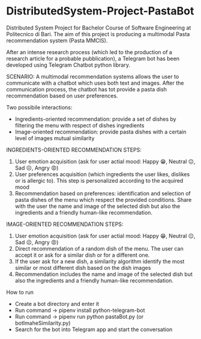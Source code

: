 # DistributedSystem-Project-PastaBot
Distributed System Project for Bachelor Course of Software Engineering at Politecnico di Bari.
The aim of this project is producing a multimodal Pasta recommendation system (Pasta MMCIS).

After an intense research process (which led to the production of a research article for a probable pubblication), a Telegram bot has been developed using Telegram Chatbot python library.

SCENARIO: A multimodal recommendation systems allows the user to communicate with a chatbot which uses both text and images. After the communication process, the chatbot has tot provide a pasta dish recommendation based on user preferences.


Two possibile interactions:
- Ingredients-oriented recommendation: provide a set of dishes by filtering the menu with respect of dishes ingredients
- Image-oriented recommendation: provide pasta dishes with a certain level of images mutual similarity 


INGREDIENTS-ORIENTED RECOMMENDATION STEPS:
1) User emotion acquisition (ask for user actial mood: Happy 😁, Neutral 😐, Sad ☹️, Angry 😡)
2) User preferences acquisition (which ingredients the user likes, dislikes or is allergic to). This step is personalized according to the acquired mood
3) Recommendation based on preferences: identification and selection of pasta dishes of the menu which respect the provided conditions. Share with the user the name and image of the selected dish but also the ingredients and a friendly human-like recommendation.

IMAGE-ORIENTED RECOMMENDATION STEPS:
1) User emotion acquisition (ask for user actial mood: Happy 😁, Neutral 😐, Sad ☹️, Angry 😡)
2) Direct recommendation of a random dish of the menu. The user can accept it or ask for a similar dish or for a different one.
3) If the user ask for a new dish, a similarity algorithm identify the most similar or most different dish based on the dish images
4) Recommendation includes the name and image of the selected dish but also the ingredients and a friendly human-like recommendation.


How to run
- Create a bot directory and enter it
- Run command -> pipenv install python-telegram-bot
- Run command -> pipenv run python pastaBot.py (or botImaheSimilarity.py)
- Search for the bot into Telegram app and start the conversation
